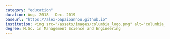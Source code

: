 ```yaml
---
category: "education"
duration: Aug. 2018 - Dec. 2019
baseurl: "https://alex-papaioannou.github.io"
institution: <img src="/assets/images/columbia_logo.png" alt="columbia_logo" style="width:80%;"> <img src="/assets/images/cbs_logo.png" alt="cbs_logo" style="width:80%;"> 
degree: M.Sc. in Management Science and Engineering
---
```

